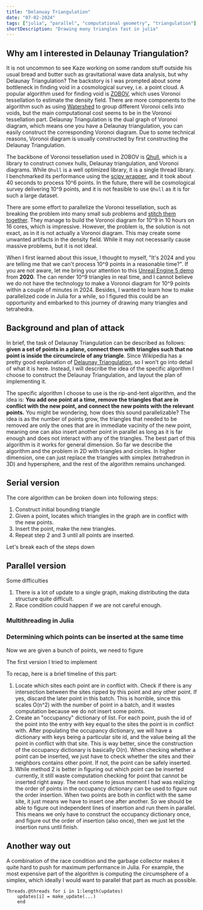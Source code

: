 ```yaml
---
title: "Delanuay Triangulation"
date: "07-02-2024"
tags: ["julia", "parallel", "computational geometry", "triangulation"]
shortDescription: "Drawing many triangles fast in julia"
---
```


## Why am I interested in Delaunay Triangulation?

It is not uncommon to see Kaze working on some random stuff outside his usual bread and butter such as gravitational wave data analysis, but why Delaunay Triangulation?
The backstory is I was prompted about some bottleneck in finding void in a cosmological survey, i.e. a point cloud. A popular algorithm used for finding void is [ZOBOV](https://arxiv.org/abs/0712.3049), which uses Voronoi tessellation to estimate the density field. There are more components to the algorithm such as using [Watershed](https://en.wikipedia.org/wiki/Watershed_(image_processing)) to group different Voronoi cells into voids, but the main computational cost seems to be in the Voronoi tessellation part. Delaunay Triangulation is the dual graph of Voronoi diagram, which means one you have a Delaunay triangulation, you can easily construct the corresponding Voronoi diagram. Due to some technical reasons, Voronoi diagram is usually constructed by first constructing the Delaunay Triangulation.

The backbone of Voronoi tessellation used in ZOBOV is [Qhull](http://www.qhull.org/html/), which is a library to construct convex hulls, Delaunay triangulation, and Voronoi diagrams. While `Qhull` is a well optimized library, it is a single thread library. I benchmarked its performance using the [scipy wrapper](https://docs.scipy.org/doc/scipy/reference/generated/scipy.spatial.Voronoi.html), and it took about 40 seconds to process 10^6 points. In the future, there will be cosmological survey delivering 10^9 points, and it is not feasible to use `Qhull` as it is for such a large dataset.

There are some effort to parallelize the Voronoi tessellation, such as breaking the problem into many small sub problems and [stitch them together](https://arxiv.org/pdf/1406.1191.pdf). They manage to build the Voronoi diagram for 10^9 in 10 hours on 16 cores, which is impressive. However, the problem is, the solution is not exact, as in it is not actually a Voronoi diagram. This may create some unwanted artifacts in the density field. While it may not necessarily cause massive problems, but it is not ideal.

When I first learned about this issue, I thought to myself, "It's 2024 and you are telling me that we can't process 10^9 points in a reasonable time?". If you are not aware, let me bring your attention to this [Unreal Engine 5 demo](https://youtu.be/qC5KtatMcUw?si=UfkbPzi8aw9wIJOJ&t=86) from **2020**. The can render 10^9 triangles in real time, and I cannot believe we do not have the technology to make a Voronoi diagram for 10^9 points within a couple of minutes in 2024. Besides, I wanted to learn how to make parallelized code in Julia for a while, so I figured this could be an opportunity and embarked to this journey of drawing many triangles and tetrahedra.

## Background and plan of attack

In brief, the task of Delaunay Triangulation can be described as follows: **given a set of points in a plane, connect them with triangles such that no point is inside the circumcircle of any triangle**. Since Wikipedia has a pretty good explanation of [Delaunay Triangulation](https://en.wikipedia.org/wiki/Delaunay_triangulation), so I won't go into detail of what it is here. Instead, I will describe the idea of the specific algorithm I choose to construct the Delaunay Triangulation, and layout the plan of implementing it.

The specific algorithm I choose to use is the rip-and-tent algorithm, and the idea is: **You add one point at a time, remove the triangles that are in conflict with the new point, and connect the new points with the relevant points.** You might be wondering, how does this sound parallelizable? The idea is as the number of points grow, the triangles that needed to be removed are only the ones that are in immediate vacinity of the new point, meaning one can also insert another point in parallel as long as it is far enough and does not interact with any of the triangles. The best part of this algorithm is it works for general dimension. So far we describe the algorithm and the problem in 2D with triangles and circles. In higher dimension, one can just replace the triangles with simplex (tetrahedron in 3D) and hypersphere, and the rest of the algorithm remains unchanged.

## Serial version

The core algorithm can be broken down into following steps:
1. Construct initial bounding triangle
2. Given a point, locates which triangles in the graph are in conflict with the new points.
3. Insert the point, make the new triangles.
4. Repeat step 2 and 3 until all points are inserted.

Let's break each of the steps down 

## Parallel version

Some difficulties
1. There is a lot of update to a single graph, making distributing the data structure quite difficult.
2. Race condition could happen if we are not careful enough.

### Multithreading in Julia

### Determining which points can be inserted at the same time

Now we are given a bunch of points, we need to figure 

The first version I tried to implement 

To recap, here is a brief timeline of this part:
1. Locate which sites each point are in conflict with. Check if there is any intersection between the sites ripped by this point and any other point. If yes, discard the later point in this batch. This is horrible, since this scales O(n^2) with the number of point in a batch, and it wastes computation because we do not insert some points.
2. Create an "occupancy" dictionary of list. For each point, push the id of the point into the entry with key equal to the sites the point is in conflict with. After populating the occupancy dictionary, we will have a dictionary with keys being a particular site id, and the value being all the point in conflict with that site. This is way better, since the construction of the occupancy dictionary is basically O(n). When checking whether a point can be inserted, we just have to check whether the sites and their neighbors contains other point. If not, the point can be safely inserted.
3. While method 2 is better in figuring out which point can be inserted currently, it still waste computation checking for point that cannot be inserted right away. The next come to jesus moment I had was realizing the order of points in the occupancy dictionary can be used to figure out the order insertion. When two points are both in conflict with the same site, it just means we have to insert one after another. So we should be able to figure out independent lines of insertion and run them in parallel. This means we only have to construct the occupancy dictionary once, and figure out the order of insertion (also once), then we just let the insertion runs until finish.

## Another way out

A combination of the race condition and the garbage collector makes it quite hard to push for maximum performance in Julia.
For example, the most expensive part of the algorithm is computing the circumsphere of a simplex, which ideally I would want to parallel that part as much as possible.

```
Threads.@threads for i in 1:length(updates)
    updates[i] = make_update(...)
    end
```